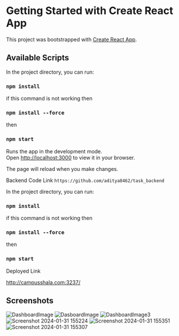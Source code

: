 # Getting Started with Create React App

This project was bootstrapped with [Create React App](https://github.com/facebook/create-react-app).

## Available Scripts

In the project directory, you can run:
### `npm install` 

if this command is not working then 
### `npm install --force`

then
### `npm start`

Runs the app in the development mode.\
Open [http://localhost:3000](http://localhost:3000) to view it in your browser.

The page will reload when you make changes.

Backend Code Link `https://github.com/aditya8462/task_backend`

In the project directory, you can run:
### `npm install` 

if this command is not working then 
### `npm install --force`

then
### `npm start`

Deployed Link

http://campusshala.com:3237/

## Screenshots
![DashboardImage](https://github.com/aditya8462/task_frontend/assets/93572760/c9294a6c-3b17-48e8-b658-79699b3671cb)
![DasboardImage](https://github.com/aditya8462/task_frontend/assets/93572760/1c5bcd6a-5f48-453d-99f3-2be84121ddc2)
![DashboardImage3](https://github.com/aditya8462/task_frontend/assets/93572760/ba52d072-d289-40a9-bd11-d730e0d552d6)
![Screenshot 2024-01-31 155224](https://github.com/aditya8462/task_frontend/assets/93572760/1f55a5b2-a219-4ecb-8241-e7bb823283ed)
![Screenshot 2024-01-31 155351](https://github.com/aditya8462/task_frontend/assets/93572760/21ffa66f-64b2-4f92-9dab-0a2c3ef44556)
![Screenshot 2024-01-31 155307](https://github.com/aditya8462/task_frontend/assets/93572760/9f5b8a01-92f3-4769-ada3-5ec1eda18c0f)
